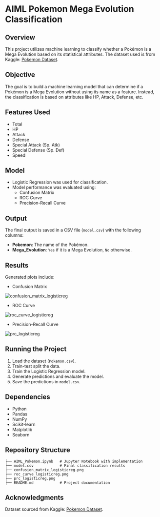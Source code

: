 # AIML Pokemon Mega Evolution Classification

## Overview
This project utilizes machine learning to classify whether a Pokémon is a Mega Evolution based on its statistical attributes. The dataset used is from Kaggle: [Pokemon Dataset](https://www.kaggle.com/datasets/abcsds/pokemon/data).

## Objective
The goal is to build a machine learning model that can determine if a Pokémon is a Mega Evolution without using its name as a feature. Instead, the classification is based on attributes like HP, Attack, Defense, etc.

## Features Used
- Total
- HP
- Attack
- Defense
- Special Attack (Sp. Atk)
- Special Defense (Sp. Def)
- Speed

## Model
- Logistic Regression was used for classification.
- Model performance was evaluated using:
  - Confusion Matrix
  - ROC Curve
  - Precision-Recall Curve

## Output
The final output is saved in a CSV file (`model.csv`) with the following columns:
- **Pokemon**: The name of the Pokémon.
- **Mega_Evolution**: `Yes` if it is a Mega Evolution, `No` otherwise.

## Results
Generated plots include:

- Confusion Matrix

![confusion_matrix_logisticreg](https://github.com/user-attachments/assets/764b30e3-b423-4ad8-8ef0-87db7bdd7b14)

- ROC Curve

![roc_curve_logisticreg](https://github.com/user-attachments/assets/d4eae761-6ba3-4d3a-87bf-942100d12384)

- Precision-Recall Curve

![prc_logisticreg](https://github.com/user-attachments/assets/b458afc8-4593-41bb-8c5b-a36e1d65611a)


## Running the Project
1. Load the dataset (`Pokemon.csv`).
2. Train-test split the data.
3. Train the Logistic Regression model.
4. Generate predictions and evaluate the model.
5. Save the predictions in `model.csv`.

## Dependencies
- Python
- Pandas
- NumPy
- Scikit-learn
- Matplotlib
- Seaborn

## Repository Structure
```
├── AIML_Pokemon.ipynb   # Jupyter Notebook with implementation
├── model.csv            # Final classification results
├── confusion_matrix_logisticreg.png
├── roc_curve_logisticreg.png
├── prc_logisticreg.png
├── README.md            # Project documentation
```

## Acknowledgments
Dataset sourced from Kaggle: [Pokemon Dataset](https://www.kaggle.com/datasets/abcsds/pokemon/data).


